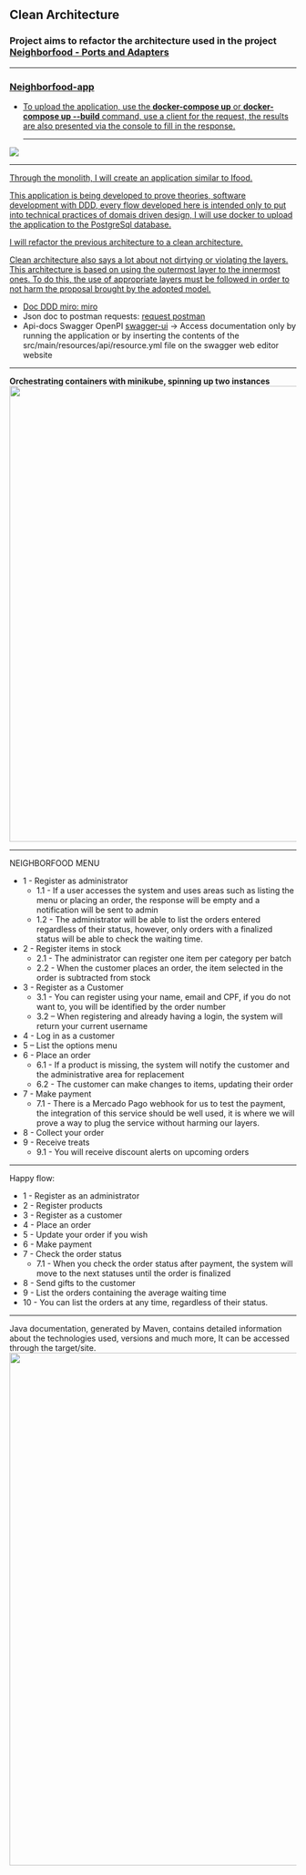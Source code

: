 <h2> Clean Architecture</h2>

<h3>Project aims to refactor the architecture used in the project <a href="https://github.com/MiguelProgrammer/neighborfood">Neighborfood - Ports and Adapters</h3><hr>

<h3>Neighborfood-app</h3>

* To upload the application, use the <b>docker-compose up</b> or <b>docker-compose up --build</b> command, use a client for the request, the results are also presented via the console to fill in the response.<hr>

<img src="https://miro.medium.com/v2/resize:fit:400/0*iU9Ks05_GTtGh6zV.jpg"><hr>

Through the monolith, I will create an application similar to Ifood.

This application is being developed to prove theories, software development with DDD, every flow developed here is intended only to put into technical practices of domais driven design, I will use docker to upload the application to the PostgreSql database.

I will refactor the previous architecture to a clean architecture.

Clean architecture also says a lot about not dirtying or violating the layers. This architecture is based on using the outermost layer to the innermost ones. To do this, the use of appropriate layers must be followed in order to not harm the proposal brought by the adopted model.

* Doc DDD miro: <a href="https://miro.com/app/board/uXjVKUqbA08=/?share_link_id=950297951149">miro</a>
* Json doc to postman requests: <a href="https://drive.google.com/file/d/1GfCgxuSvyfNFsuZa6ZJAr42No8sQolPO/view?usp=sharing">request postman</a>
* Api-docs Swagger OpenPI <a href="http://localhost:8090/swagger-ui/index.html">swagger-ui</a> -> Access documentation only by running the application or by inserting the contents of the src/main/resources/api/resource.yml file on the swagger web editor website

<hr>
<b>Orchestrating containers with minikube, spinning up two instances</b>
<img src="https://i.imgur.com/mBdqY67.png" width=800>
<hr>

NEIGHBORFOOD MENU

* 1 - Register as administrator
     * 1.1 - If a user accesses the system and uses areas such as listing the menu or placing an order, the response will be empty and a
       notification will be sent to admin
     * 1.2 - The administrator will be able to list the orders entered regardless of their status, however, only orders with a finalized status will be able to check the waiting time.
* 2 - Register items in stock
     * 2.1 - The administrator can register one item per category per batch
     * 2.2 - When the customer places an order, the item selected in the order is subtracted from stock
* 3 - Register as a Customer
     * 3.1 - You can register using your name, email and CPF, if you do not want to, you will be identified by the order number
     * 3.2 – When registering and already having a login, the system will return your current username
* 4 - Log in as a customer
* 5 – List the options menu
* 6 - Place an order
     * 6.1 - If a product is missing, the system will notify the customer and the administrative area for replacement
  * 6.2 - The customer can make changes to items, updating their order
* 7 - Make payment
    * 7.1 - There is a Mercado Pago webhook for us to test the payment, the integration of this service should be well used, it is where we will prove a way to plug the service without                 harming our layers.
* 8 - Collect your order
* 9 - Receive treats
     * 9.1 - You will receive discount alerts on upcoming orders

<hr>
Happy flow:

* 1 - Register as an administrator
* 2 - Register products
* 3 - Register as a customer
* 4 - Place an order
* 5 - Update your order if you wish
* 6 - Make payment
* 7 - Check the order status
  * 7.1 - When you check the order status after payment, the system will move to the next statuses until the order is finalized
* 8 - Send gifts to the customer
* 9 - List the orders containing the average waiting time
* 10 - You can list the orders at any time, regardless of their status.
<hr>
Java documentation, generated by Maven, contains detailed information about the technologies used, versions and much more, It can be accessed through the target/site.
<img src="https://i.imgur.com/5hpRaRG.png" width=900>
</hr>
